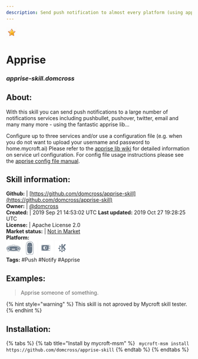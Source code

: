 ```yaml
---    
description: Send push notification to almost every platform (using apprise lib)  
---    
```

![](../.gitbook/assets/star.png)  
# Apprise  
### _apprise-skill.domcross_  
## About:  
With this skill you can send push notifications to a large number of notifications services including pushbullet, pushover, twitter, email and many many more - using the fantastic apprise lib...

Configure up to three services and/or use a configuration file (e.g. when you do not want to upload your username and password to home.mycroft.ai)
Please refer to the [apprise lib wiki](https://github.com/caronc/apprise/wiki) for detailed information on service url configuration.
For config file usage instructions please see the [apprise config file manual](https://github.com/caronc/apprise/wiki/config).

## Skill information:  
**Github:** | [https://github.com/domcross/apprise-skill](https://github.com/domcross/apprise-skill)  
**Owner:** | [@domcross](https://github.com/domcross)  
**Created:** | 2019 Sep 21 14:53:02 UTC  **Last updated:** 2019 Oct 27 19:28:25 UTC  
**License:** | Apache License 2.0  
**Market status:** | [Not in Market](https://market.mycroft.ai/skill/)  
**Platform:**  
 ![](../.gitbook/assets/mark-1-icon.png)  ![](../.gitbook/assets/mark-2-icon.png)  ![](../.gitbook/assets/picroft-icon.png)  ![](../.gitbook/assets/kde.png)   
**Tags:** \#Push \#Notify \#Apprise   
## Examples:  
> Apprise someone of something.  
  
{% hint style="warning" %}
This skill is not aproved by Mycroft skill tester.
{% endhint %}
    
## Installation:  
{% tabs %}
{% tab title="Install by mycroft-msm" %}
``` mycroft-msm install https://github.com/domcross/apprise-skill```
{% endtab %}
  {% endtabs %}
  